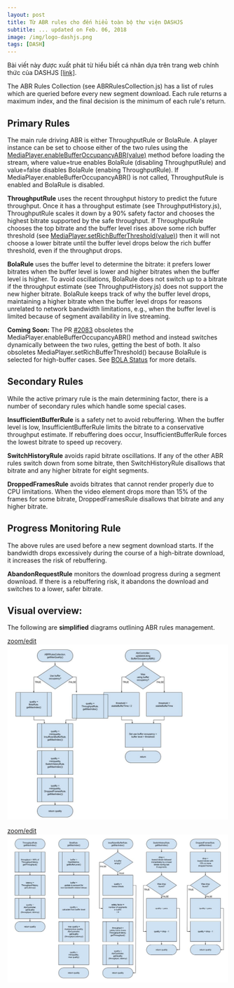 ```yaml
---
layout: post
title: Từ ABR rules cho đến hiểu toàn bộ thư viện DASHJS
subtitle: ... updated on Feb. 06, 2018
image: /img/logo-dashjs.png
tags: [DASH]
---
```


Bài viết này được xuất phát từ hiểu biết cá nhân dựa trên trang web chính thức của DASHJS [[link]](https://github.com/Dash-Industry-Forum/dash.js/wiki/FAQ).

The ABR Rules Collection (see ABRRulesCollection.js) has a list of rules which are queried before every new segment download. Each rule returns a maximum index, and the final decision is the minimum of each rule's return.

## Primary Rules

The main rule driving ABR is either ThroughputRule or BolaRule. A player instance can be set to choose either of the two rules using the [MediaPlayer.enableBufferOccupancyABR(value)](http://cdn.dashjs.org/latest/jsdoc/module-MediaPlayer.html#enableBufferOccupancyABR) method before loading the stream, where value=true enables BolaRule (disabling ThroughputRule) and value=false disables BolaRule (enabing ThroughputRule). If MediaPlayer.enableBufferOccupancyABR() is not called, ThroughputRule is enabled and BolaRule is disabled.

**ThroughputRule** uses the recent throughput history to predict the future throughput. Once it has a throughput estimate (see ThroughputHistory.js), ThroughputRule scales it down by a 90% safety factor and chooses the highest bitrate supported by the safe throughput. If ThroughputRule chooses the top bitrate and the buffer level rises above some rich buffer threshold (see [MediaPlayer.setRichBufferThreshold(value)](http://cdn.dashjs.org/latest/jsdoc/module-MediaPlayer.html#setRichBufferThreshold)) then it will not choose a lower bitrate until the buffer level drops below the rich buffer threshold, even if the throughput drops.

**BolaRule** uses the buffer level to determine the bitrate: it prefers lower bitrates when the buffer level is lower and higher bitrates when the buffer level is higher. To avoid oscillations, BolaRule does not switch up to a bitrate if the throughput estimate (see ThroughputHistory.js) does not support the new higher bitrate. BolaRule keeps track of why the buffer level drops, maintaining a higher bitrate when the buffer level drops for reasons unrelated to network bandwidth limitations, e.g., when the buffer level is limited because of segment availability in live streaming.

**Coming Soon:** The PR [#2083](https://github.com/Dash-Industry-Forum/dash.js/pull/2083) obsoletes the MediaPlayer.enableBufferOccupancyABR() method and instead switches dynamically between the two rules, getting the best of both. It also obsoletes MediaPlayer.setRichBufferThreshold() because BolaRule is selected for high-buffer cases. See [BOLA Status](https://github.com/Dash-Industry-Forum/dash.js/wiki/BOLA-status) for more details.

## Secondary Rules

While the active primary rule is the main determining factor, there is a number of secondary rules which handle some special cases.

**InsufficientBufferRule** is a safety net to avoid rebuffering. When the buffer level is low, InsufficientBufferRule limits the bitrate to a conservative throughput estimate. If rebuffering does occur, InsufficientBufferRule forces the lowest bitrate to speed up recovery.

**SwitchHistoryRule** avoids rapid bitrate oscillations. If any of the other ABR rules switch down from some bitrate, then SwitchHistoryRule disallows that bitrate and any higher bitrate for eight segments.

**DroppedFramesRule** avoids bitrates that cannot render properly due to CPU limitations. When the video element drops more than 15% of the frames for some bitrate, DroppedFramesRule disallows that bitrate and any higher bitrate.

## Progress Monitoring Rule

The above rules are used before a new segment download starts. If the bandwidth drops excessively during the course of a high-bitrate download, it increases the risk of rebuffering.

**AbandonRequestRule** monitors the download progress during a segment download. If there is a rebuffering risk, it abandons the download and switches to a lower, safer bitrate.


## Visual overview:

The following are **simplified** diagrams outlining ABR rules management.

[zoom/edit](/img/ABR-1.jpg)<br>
![](/img/ABR-1.jpg)

[zoom/edit](/img/ABR-2.jpg)<br>
![](/img/ABR-2.jpg)
